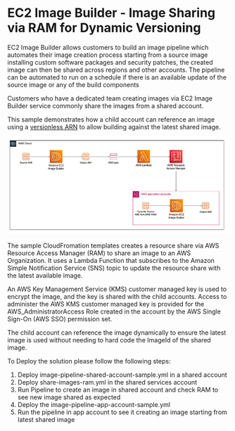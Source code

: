 # EC2 Image Builder - Image Sharing via RAM for Dynamic Versioning

EC2 Image Builder allows customers to build an image pipeline which automates their image creation process starting from a source image installing custom software packages and security patches, the created image can then be shared across regions and other accounts.
The pipeline can be automated to run on a schedule if there is an available update of the source image or any of the build components 

Customers who have a dedicated team creating images via EC2 Image Builder service commonly share the images from a shared account.

This sample demonstrates how a child account can reference an image using a [versionless ARN](https://docs.aws.amazon.com/imagebuilder/latest/userguide/ibhow-semantic-versioning.html) to allow building against the latest shared image.

![EC2 Image Sharing](./EC2ImageBuilder-Sharing.png)

The sample CloudFromation templates creates a resource share via AWS Resource Access Manager (RAM) to share an image to an AWS Organization. It uses a Lambda Function that subscribes to the Amazon Simple Notification Service (SNS) topic to update the resource share with the latest available image.

An AWS Key Management Service (KMS) customer managed key is used to encrypt the image, and the key is shared with the child accounts.
Access to administer the AWS KMS customer managed key is provided for the AWS_AdministratorAccess Role created in the account by the AWS Single Sign-On (AWS SSO) permission set.

The child account can reference the image dynamically to ensure the latest image is used without needing to hard code the ImageId of the shared image.

To Deploy the solution please follow the following steps:

1. Deploy image-pipeline-shared-account-sample.yml in a shared account
2. Deploy share-images-ram.yml in the shared services account
3. Run Pipeline to create an image in shared account and check RAM to see new image shared as expected
4. Deploy the image-pipeline-app-account-sample.yml
5. Run the pipeline in app account to see it creating an image starting from latest shared image